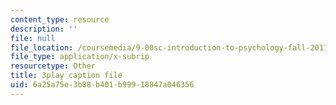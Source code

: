 ```yaml
---
content_type: resource
description: ''
file: null
file_location: /coursemedia/9-00sc-introduction-to-psychology-fall-2011/6a25a75e3b88b401b99918847a046356_SXzdOK_J-xE.srt
file_type: application/x-subrip
resourcetype: Other
title: 3play caption file
uid: 6a25a75e-3b88-b401-b999-18847a046356
---
```

